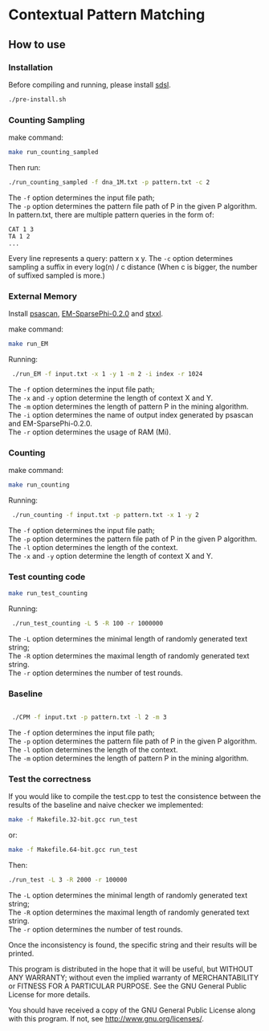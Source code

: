 Contextual Pattern Matching
===

How to use
----------

### Installation


Before compiling and running, please install [sdsl](https://github.com/simongog/sdsl-lite/tree/master).
```bash
./pre-install.sh
```
### Counting Sampling
make command:
```bash
make run_counting_sampled
```
Then run:
```bash
./run_counting_sampled -f dna_1M.txt -p pattern.txt -c 2
```
The `-f` option determines the input file path;   
The `-p` option determines the pattern file path of P in the given P algorithm.  
In pattern.txt, there are multiple pattern queries in the form of:
```
CAT 1 3
TA 1 2
...
```
Every line represents a query: pattern x y.
The `-c` option determines sampling a suffix in every log(n) / c distance (When c is bigger, the number of suffixed sampled is more.)

### External Memory

Install  [psascan](https://www.cs.helsinki.fi/group/pads/LCPscan.html), [EM-SparsePhi-0.2.0](https://www.cs.helsinki.fi/group/pads/better_em_laca.html) and [stxxl](https://stxxl.org/tags/1.4.1/index.html).


make command:
```bash
make run_EM
```
Running:
```bash
 ./run_EM -f input.txt -x 1 -y 1 -m 2 -i index -r 1024
```
The `-f` option determines the input file path;  
The `-x` and `-y` option determine the length of context X and Y.  
The `-m` option determines the length of pattern P in the mining algorithm.  
The `-i` option determines the name of output index generated by psascan and EM-SparsePhi-0.2.0.  
The `-r` option determines the usage of RAM (Mi).  


### Counting
make command:
```bash
make run_counting
```
Running:
```bash
 ./run_counting -f input.txt -p pattern.txt -x 1 -y 2
```
The `-f` option determines the input file path;   
The `-p` option determines the pattern file path of P in the given P algorithm.  
The `-l` option determines the length of the context.  
The `-x` and `-y` option determine the length of context X and Y.    


### Test counting code
```bash
make run_test_counting
```
Running:
```bash
 ./run_test_counting -L 5 -R 100 -r 1000000
```
The `-L` option determines the minimal length of randomly generated text string;  
The `-R` option determines the maximal length of randomly generated text string.  
The `-r` option determines the number of test rounds.  


### Baseline

```bash

 ./CPM -f input.txt -p pattern.txt -l 2 -m 3
```
The `-f` option determines the input file path;   
The `-p` option determines the pattern file path of P in the given P algorithm.  
The `-l` option determines the length of the context.  
The `-m` option determines the length of pattern P in the mining algorithm.  




### Test the correctness
If you would like to compile the test.cpp to test the consistence between the results of the baseline and naive checker we implemented:
```bash
make -f Makefile.32-bit.gcc run_test
```
or:
```bash
make -f Makefile.64-bit.gcc run_test
```
Then:
```bash
./run_test -L 3 -R 2000 -r 100000

```
The `-L` option determines the minimal length of randomly generated text string;  
The `-R` option determines the maximal length of randomly generated text string.  
The `-r` option determines the number of test rounds.  



Once the inconsistency is found, the specific string and their results will be printed.


This program is distributed in the hope that it will be useful, but WITHOUT ANY WARRANTY; without even the implied warranty of
MERCHANTABILITY or FITNESS FOR A PARTICULAR PURPOSE.  See the GNU General Public License for more details.

You should have received a copy of the GNU General Public License along with this program.  If not, see <http://www.gnu.org/licenses/>.